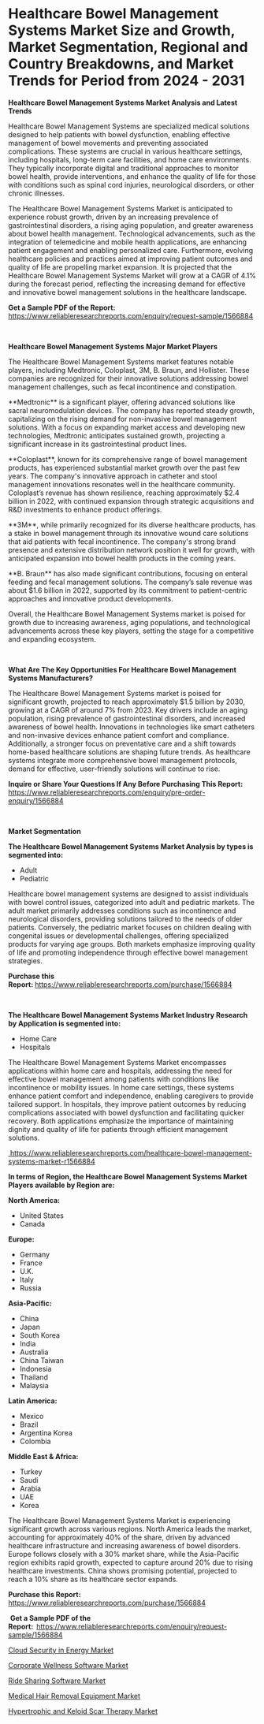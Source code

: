 <p><h1>Healthcare Bowel Management Systems Market Size and Growth, Market Segmentation, Regional and Country Breakdowns, and Market Trends for Period from 2024 -  2031</h1></p><p><strong>Healthcare Bowel Management Systems Market Analysis and Latest Trends</strong></p>
<p><p>Healthcare Bowel Management Systems are specialized medical solutions designed to help patients with bowel dysfunction, enabling effective management of bowel movements and preventing associated complications. These systems are crucial in various healthcare settings, including hospitals, long-term care facilities, and home care environments. They typically incorporate digital and traditional approaches to monitor bowel health, provide interventions, and enhance the quality of life for those with conditions such as spinal cord injuries, neurological disorders, or other chronic illnesses.</p><p>The Healthcare Bowel Management Systems Market is anticipated to experience robust growth, driven by an increasing prevalence of gastrointestinal disorders, a rising aging population, and greater awareness about bowel health management. Technological advancements, such as the integration of telemedicine and mobile health applications, are enhancing patient engagement and enabling personalized care. Furthermore, evolving healthcare policies and practices aimed at improving patient outcomes and quality of life are propelling market expansion. It is projected that the Healthcare Bowel Management Systems Market will grow at a CAGR of 4.1% during the forecast period, reflecting the increasing demand for effective and innovative bowel management solutions in the healthcare landscape.</p></p>
<p><strong>Get a Sample PDF of the Report:&nbsp;</strong> <a href="https://www.reliableresearchreports.com/enquiry/request-sample/1566884">https://www.reliableresearchreports.com/enquiry/request-sample/1566884</a></p>
<p>&nbsp;</p>
<p><strong>Healthcare Bowel Management Systems Major Market Players</strong></p>
<p><p>The Healthcare Bowel Management Systems market features notable players, including Medtronic, Coloplast, 3M, B. Braun, and Hollister. These companies are recognized for their innovative solutions addressing bowel management challenges, such as fecal incontinence and constipation.</p><p>**Medtronic** is a significant player, offering advanced solutions like sacral neuromodulation devices. The company has reported steady growth, capitalizing on the rising demand for non-invasive bowel management solutions. With a focus on expanding market access and developing new technologies, Medtronic anticipates sustained growth, projecting a significant increase in its gastrointestinal product lines.</p><p>**Coloplast**, known for its comprehensive range of bowel management products, has experienced substantial market growth over the past few years. The company's innovative approach in catheter and stool management innovations resonates well in the healthcare community. Coloplast’s revenue has shown resilience, reaching approximately $2.4 billion in 2022, with continued expansion through strategic acquisitions and R&D investments to enhance product offerings.</p><p>**3M**, while primarily recognized for its diverse healthcare products, has a stake in bowel management through its innovative wound care solutions that aid patients with fecal incontinence. The company's strong brand presence and extensive distribution network position it well for growth, with anticipated expansion into bowel health products in the coming years. </p><p>**B. Braun** has also made significant contributions, focusing on enteral feeding and fecal management solutions. The company’s sale revenue was about $1.6 billion in 2022, supported by its commitment to patient-centric approaches and innovative product developments.</p><p>Overall, the Healthcare Bowel Management Systems market is poised for growth due to increasing awareness, aging populations, and technological advancements across these key players, setting the stage for a competitive and expanding ecosystem.</p></p>
<p>&nbsp;</p>
<p><strong>What Are The Key Opportunities For Healthcare Bowel Management Systems Manufacturers?</strong></p>
<p><p>The Healthcare Bowel Management Systems market is poised for significant growth, projected to reach approximately $1.5 billion by 2030, growing at a CAGR of around 7% from 2023. Key drivers include an aging population, rising prevalence of gastrointestinal disorders, and increased awareness of bowel health. Innovations in technologies like smart catheters and non-invasive devices enhance patient comfort and compliance. Additionally, a stronger focus on preventative care and a shift towards home-based healthcare solutions are shaping future trends. As healthcare systems integrate more comprehensive bowel management protocols, demand for effective, user-friendly solutions will continue to rise.</p></p>
<p><strong>Inquire or Share Your Questions If Any Before Purchasing This Report:</strong> <a href="https://www.reliableresearchreports.com/enquiry/pre-order-enquiry/1566884">https://www.reliableresearchreports.com/enquiry/pre-order-enquiry/1566884</a></p>
<p>&nbsp;</p>
<p><strong>Market Segmentation</strong></p>
<p><strong>The Healthcare Bowel Management Systems Market Analysis by types is segmented into:</strong></p>
<p><ul><li>Adult</li><li>Pediatric</li></ul></p>
<p><p>Healthcare bowel management systems are designed to assist individuals with bowel control issues, categorized into adult and pediatric markets. The adult market primarily addresses conditions such as incontinence and neurological disorders, providing solutions tailored to the needs of older patients. Conversely, the pediatric market focuses on children dealing with congenital issues or developmental challenges, offering specialized products for varying age groups. Both markets emphasize improving quality of life and promoting independence through effective bowel management strategies.</p></p>
<p><strong>Purchase this Report:&nbsp;</strong><a href="https://www.reliableresearchreports.com/purchase/1566884">https://www.reliableresearchreports.com/purchase/1566884</a></p>
<p>&nbsp;</p>
<p><strong>The Healthcare Bowel Management Systems Market Industry Research by Application is segmented into:</strong></p>
<p><ul><li>Home Care</li><li>Hospitals</li></ul></p>
<p><p>The Healthcare Bowel Management Systems Market encompasses applications within home care and hospitals, addressing the need for effective bowel management among patients with conditions like incontinence or mobility issues. In home care settings, these systems enhance patient comfort and independence, enabling caregivers to provide tailored support. In hospitals, they improve patient outcomes by reducing complications associated with bowel dysfunction and facilitating quicker recovery. Both applications emphasize the importance of maintaining dignity and quality of life for patients through efficient management solutions.</p></p>
<p><a href="https://www.reliableresearchreports.com/healthcare-bowel-management-systems-market-r1566884">&nbsp;https://www.reliableresearchreports.com/healthcare-bowel-management-systems-market-r1566884</a></p>
<p><strong>In terms of Region, the Healthcare Bowel Management Systems Market Players available by Region are:</strong></p>
<p>
    <p> <strong> North America: </strong>
        <ul>
            <li>United States</li>
            <li>Canada</li>
        </ul>
        </p> 
    <p> <strong> Europe: </strong>
        <ul>
            <li>Germany</li>
            <li>France</li>
            <li>U.K.</li>
            <li>Italy</li>
            <li>Russia</li>
        </ul>
        </p> 
    <p> <strong> Asia-Pacific: </strong>
        <ul>
            <li>China</li>
            <li>Japan</li>
            <li>South Korea</li>
            <li>India</li>
            <li>Australia</li>
            <li>China Taiwan</li>
            <li>Indonesia</li>
            <li>Thailand</li>
            <li>Malaysia</li>
        </ul>
        </p> 
    <p> <strong> Latin America: </strong>
        <ul>
            <li>Mexico</li>
            <li>Brazil</li>
            <li>Argentina Korea</li>
            <li>Colombia</li>
        </ul>
        </p> 
    <p> <strong> Middle East & Africa: </strong>
        <ul>
            <li>Turkey</li>
            <li>Saudi</li>
            <li>Arabia</li>
            <li>UAE</li>
            <li>Korea</li>
        </ul>
    </p>
    </p>
<p><p>The Healthcare Bowel Management Systems Market is experiencing significant growth across various regions. North America leads the market, accounting for approximately 40% of the share, driven by advanced healthcare infrastructure and increasing awareness of bowel disorders. Europe follows closely with a 30% market share, while the Asia-Pacific region exhibits rapid growth, expected to capture around 20% due to rising healthcare investments. China shows promising potential, projected to reach a 10% share as its healthcare sector expands.</p></p>
<p><strong>Purchase this Report: </strong><a href="https://www.reliableresearchreports.com/purchase/1566884">https://www.reliableresearchreports.com/purchase/1566884</a></p>
<p>&nbsp;<strong>Get a Sample PDF of the Report:&nbsp;&nbsp;</strong><a href="https://www.reliableresearchreports.com/enquiry/request-sample/1566884">https://www.reliableresearchreports.com/enquiry/request-sample/1566884</a></p>
<p><strong></strong></p>
<p><p><a href="https://issuu.com/reportprime-2/docs/cloud-security-in-energy-market-siz_223d4e515bf3fc">Cloud Security in Energy Market</a></p><p><a href="https://www.linkedin.com/pulse/corporate-wellness-software-market-forecast-global-trends-analysis-4coxc?trackingId=v4qaVnBMSUagGu%2BQ%2FizpmQ%3D%3D">Corporate Wellness Software Market</a></p><p><a href="https://www.linkedin.com/pulse/global-ride-sharing-software-market-focus-product-type-pc-terminalmobile-qjinc?trackingId=HY2UB6zZR%2ByPIrX7TRbbtQ%3D%3D">Ride Sharing Software Market</a></p><p><a href="https://github.com/napierswinnyfg/Market-Research-Report-List-1/blob/main/medical-hair-removal-equipment-market.md">Medical Hair Removal Equipment Market</a></p><p><a href="https://github.com/AshikRahman991/Market-Research-Report-List-1/blob/main/hypertrophic-and-keloid-scar-therapy-market.md">Hypertrophic and Keloid Scar Therapy Market</a></p></p>